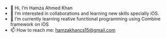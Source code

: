- 👋 Hi, I’m Hamza Ahmed Khan
- 👀 I’m interested in collaborations and learning new skills specially iOS.
- 🌱 I’m currently learning reative functional programming using Combine framework on iOS
- 📫 How to reach me: hamzakhancs15@gmail.com

<!---
iHamzaaK/iHamzaaK is a ✨ special ✨ repository because its `README.md` (this file) appears on your GitHub profile.
You can click the Preview link to take a look at your changes.
--->
